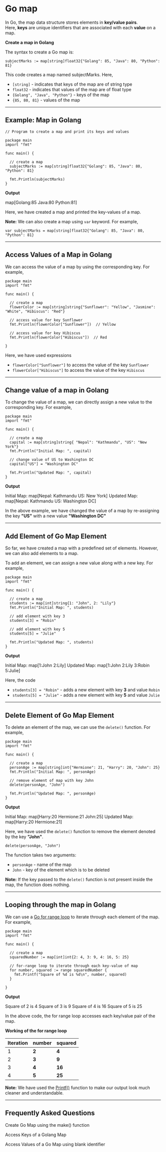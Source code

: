 # Go map

In Go, the map data structure stores elements in **key/value pairs**. Here, **keys** are unique identifiers that are associated with each **value** on a map.

**Create a map in Golang**

The syntax to create a Go map is:

```
subjectMarks := map[string]float32{"Golang": 85, "Java": 80, "Python": 81}
```

This code creates a map named subjectMarks. Here,

- `[string]` - indicates that keys of the map are of string type
- `float32` - indicates that values of the map are of float type
- `{Golang", "Java", "Python"}` - keys of the map
- `{85, 80, 81}` - values of the map

---

## Example: Map in Golang

```
// Program to create a map and print its keys and values

package main
import "fmt"

func main() {

  // create a map
  subjectMarks := map[string]float32{"Golang": 85, "Java": 80, "Python": 81}

  fmt.Println(subjectMarks)
}
```

**Output**

map[Golang:85 Java:80 Python:81]

Here, we have created a map and printed the key-values of a map.

**Note:** We can also create a map using `var` keyword. For example,

```
var subjectMarks = map[string]float32{"Golang": 85, "Java": 80, "Python": 81}
```

---

## Access Values of a Map in Golang

We can access the value of a map by using the corresponding key. For example,

```
package main
import "fmt"

func main() {

  // create a map
  flowerColor := map[string]string{"Sunflower": "Yellow", "Jasmine": "White", "Hibiscus": "Red"}

  // access value for key Sunflower
  fmt.Println(flowerColor["Sunflower"])  // Yellow

  // access value for key Hibiscus
  fmt.Println(flowerColor["Hibiscus"])  // Red

}
```

Here, we have used expressions

- `flowerColor["Sunflower"]` to access the value of the key `Sunflower`
- `flowerColor["Hibiscus"]` to access the value of the key `Hibiscus`

---

## Change value of a map in Golang

To change the value of a map, we can directly assign a new value to the corresponding key. For example,

```
package main
import "fmt"

func main() {

  // create a map
  capital := map[string]string{ "Nepal": "Kathmandu", "US": "New York"}
  fmt.Println("Initial Map: ", capital)

  // change value of US to Washington DC
  capital["US"] = "Washington DC"

  fmt.Println("Updated Map: ", capital)
}
```

**Output**

Initial Map:  map[Nepal: Kathmandu US: New York]
Updated Map:  map[Nepal: Kathmandu US: Washington DC]

In the above example, we have changed the value of a map by re-assigning the key **"US"** with a new value **"Washington DC"**

---

## Add Element of Go Map Element

So far, we have created a map with a predefined set of elements. However, we can also add elements to a map.

To add an element, we can assign a new value along with a new key. For example,

```
package main
import "fmt"

func main() {

  // create a map
  students := map[int]string{1: "John", 2: "Lily"}
  fmt.Println("Initial Map: ", students)

  // add element with key 3
  students[3] = "Robin"

  // add element with key 5
  students[5] = "Julie"

  fmt.Println("Updated Map: ", students)
}
```

**Output**

Initial Map:  map[1:John 2:Lily]
Updated Map:  map[1:John 2:Lily 3:Robin 5:Julie]

Here, the code

- `students[3] = "Robin"` - adds a new element with key **3** and value `Robin`
- `students[5] = "Julie"` - adds a new element with key **5** and value `Julie`

---

## Delete Element of Go Map Element

To delete an element of the map, we can use the `delete()` function. For example,

```
package main
import "fmt"

func main() {

  // create a map
  personAge := map[string]int{"Hermione": 21, "Harry": 20, "John": 25}
  fmt.Println("Initial Map: ", personAge)

  // remove element of map with key John
  delete(personAge, "John")

  fmt.Println("Updated Map: ", personAge)
}
```

**Output**

Initial Map:  map[Harry:20 Hermione:21 John:25]
Updated Map:  map[Harry:20 Hermione:21]

Here, we have used the `delete()` function to remove the element denoted by the key **"John"**.

```
delete(personAge, "John")
```

The function takes two arguments:

- `personAge` - name of the map
- `John` - key of the element which is to be deleted

**Note:** If the key passed to the `delete()` function is not present inside the map, the function does nothing.

---

## Looping through the map in Golang

We can use a [Go for range loop](https://www.programiz.com/golang/range) to iterate through each element of the map. For example,

```
package main
import "fmt"

func main() {

  // create a map
  squaredNumber := map[int]int{2: 4, 3: 9, 4: 16, 5: 25}

  // for-range loop to iterate through each key-value of map
  for number, squared := range squaredNumber {
    fmt.Printf("Square of %d is %d\n", number, squared)
  }

}
```

**Output**

Square of 2 is 4
Square of 3 is 9
Square of 4 is 16
Square of 5 is 25

In the above code, the for range loop accesses each key/value pair of the map.

**Working of the for range loop**

|Iteration|number|squared|
|---|---|---|
|1|**2**|**4**|
|2|**3**|**9**|
|3|**4**|**16**|
|4|**5**|**25**|

**Note:** We have used the [Printf()](https://www.programiz.com/golang/print-statement#go-printf) function to make our output look much cleaner and understandable.

---

## Frequently Asked Questions

Create Go Map using the make() function

Access Keys of a Golang Map

Access Values of a Go Map using blank identifier